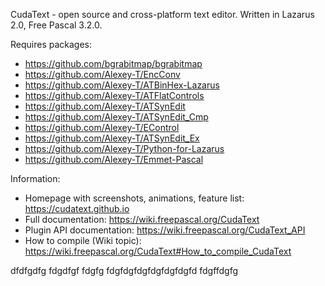 CudaText - open source and cross-platform text editor.
Written in Lazarus 2.0, Free Pascal 3.2.0.

Requires packages:

* https://github.com/bgrabitmap/bgrabitmap
* https://github.com/Alexey-T/EncConv
* https://github.com/Alexey-T/ATBinHex-Lazarus
* https://github.com/Alexey-T/ATFlatControls
* https://github.com/Alexey-T/ATSynEdit
* https://github.com/Alexey-T/ATSynEdit_Cmp
* https://github.com/Alexey-T/EControl
* https://github.com/Alexey-T/ATSynEdit_Ex
* https://github.com/Alexey-T/Python-for-Lazarus
* https://github.com/Alexey-T/Emmet-Pascal

Information:

* Homepage with screenshots, animations, feature list: https://cudatext.github.io
* Full documentation: https://wiki.freepascal.org/CudaText
* Plugin API documentation: https://wiki.freepascal.org/CudaText_API
* How to compile (Wiki topic): https://wiki.freepascal.org/CudaText#How_to_compile_CudaText

dfdfgdfg
fdgdfgf
fdgfg
fdgfdgfdgfdgfdgfdgfd
fdgffdgfg
